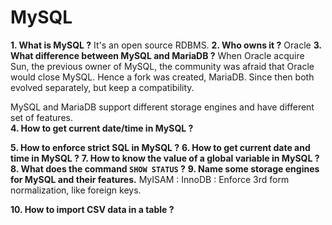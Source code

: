# MySQL

**1. What is MySQL ?**
It's an open source RDBMS.
**2. Who owns it ?**
Oracle
**3. What difference between MySQL and MariaDB ?**
When Oracle acquire Sun, the previous owner of MySQL, the community was afraid that Oracle would close MySQL. Hence a fork was created, MariaDB. Since then both evolved separately, but keep a compatibility.

MySQL and MariaDB support different storage engines and have different set of features.   
**4. How to get current date/time in MySQL ?**

**5. How to enforce strict SQL in MySQL ?**
**6. How to get current date and time in MySQL ?**
**7. How to know the value of a global variable in MySQL ?**
**8. What does the command `SHOW STATUS` ?**
**9. Name some storage engines for MySQL and their features.**
MyISAM :
InnoDB : Enforce 3rd form normalization, like foreign keys.

**10. How to import CSV data in a table ?** 
